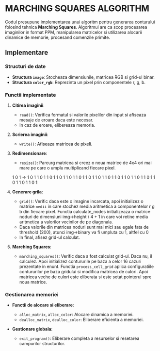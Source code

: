 # MARCHING SQUARES ALGORITHM

Codul presupune implementarea unui algoritm pentru generarea conturului
folosind tehnica **Marching Squares**. Algoritmul are ca scop
procesarea imaginilor in format PPM, manipularea matricelor si
utilizarea alocarii dinamice de memorie, procesand comenzile primite.

## Implementare

### Structuri de date

- **Structura `image`**: Stocheaza dimensiunile, matricea RGB si grid-ul binar.
- **Structura `color_rgb`**: Reprezinta un pixel prin componentele r, g, b.

### Functii implementate

1. **Citirea imaginii**:

   - `read()`: Verifica formatul si valorile pixelilor din input si afiseaza
     mesaje de eroare daca este necesar.
   - In caz de eroare, elibereaza memoria.

2. **Scrierea imaginii**:

   - `write()`: Afiseaza matricea de pixeli.

3. **Redimensionare**:

   - `resize()`: Parcurg matricea si creez o noua matrice de 4x4 ori mai mare
     pe care o umplu multiplicand fiecare pixel.

   1 0 1 -> 
            1 0 1
            1 0 1
            1 0 1
            1 0 1
            1 0 1
            1 0 1
            1 0 1
            1 0 1
            1 0 1
            1 0 1
            1 0 1
            1 0 1
            1 0 1
            1 0 1
            1 0 1
            1 0 1

4. **Generare grila**:

   - `grid()`: Verific daca este o imagine incarcata, apoi initializez
   o matrice `medii` in care stochez media aritmetica a componentelor
   r g b din fiecare pixel. Functia calculate_nodes initializeaza o
   matrice noduri de dimensiuni img->height / 4 + 1 in care voi retine
   media aritmetica a valorilor vecinilor de pe diagonala.
   - Daca valorile din matricea noduri sunt mai mici sau egale fata de
   threshold (200), atunci img->binary va fi umpluta cu 1, altfel cu 0
   - In final, afisez grid-ul calculat.

5. **Marching Squares**:
   - `marching_squares()`: Verific daca a fost calculat grid-ul. Daca nu, il
   calculez. Apoi initializez contururile pe baza a celor 16 cazuri prezentate
   in enunt. Functia `process_cell_grid` aplica configuratiile contururilor pe
   baza gridului si modifica matricea de culori. Apoi matricea veche de culori
   este eliberata si este setat pointerul spre noua matrice.

### Gestionarea memoriei

- **Functii de alocare si eliberare**:

  - `alloc_matrix`, `alloc_color`: Alocare dinamica a memoriei.
  - `dealloc_matrix`, `dealloc_color`: Eliberare eficienta a memoriei.

- **Gestionare globala**:
  - `exit_program()`: Eliberare completa a resurselor si resetarea
  campurilor structurilor.
